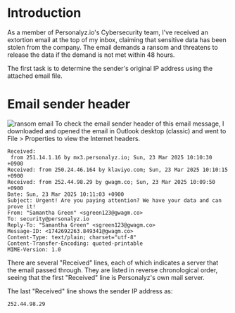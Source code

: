 # Introduction
As a member of Personalyz.io's Cybersecurity team, I've received an extortion email at the top of my inbox, claiming that sensitive data has been stolen from the company. The email demands a ransom and threatens to release the data if the demand is not met within 48 hours.  

The first task is to determine the sender's original IP address using the attached email file.

# Email sender header
![ransom email](https://github.com/user-attachments/assets/4ac56601-4cea-4b3a-ab42-e592063ac4e2)
To check the email sender header of this email message, I downloaded and opened the email in Outlook desktop (classic) and went to File > Properties to view the Internet headers.  
```
Received:
 from 251.14.1.16 by mx3.personalyz.io; Sun, 23 Mar 2025 10:10:30 +0900
Received: from 250.24.46.164 by klaviyo.com; Sun, 23 Mar 2025 10:10:15 +0900
Received: from 252.44.98.29 by gwagm.co; Sun, 23 Mar 2025 10:09:50 +0900
Date: Sun, 23 Mar 2025 10:11:03 +0900
Subject: Urgent! Are you paying attention? We have your data and can prove it!
From: "Samantha Green" <sgreen123@gwagm.co>
To: security@personalyz.io
Reply-To: "Samantha Green" <sgreen123@gwagm.co>
Message-ID: <1742692263.849341@gwagm.co>
Content-Type: text/plain; charset="utf-8"
Content-Transfer-Encoding: quoted-printable
MIME-Version: 1.0
```

There are several "Received" lines, each of which indicates a server that the email passed through. They are listed in reverse chronological order, seeing that the first "Received" line is Personalyz's own mail server.

The last "Received" line shows the sender IP address as: 
```
252.44.98.29
```  
